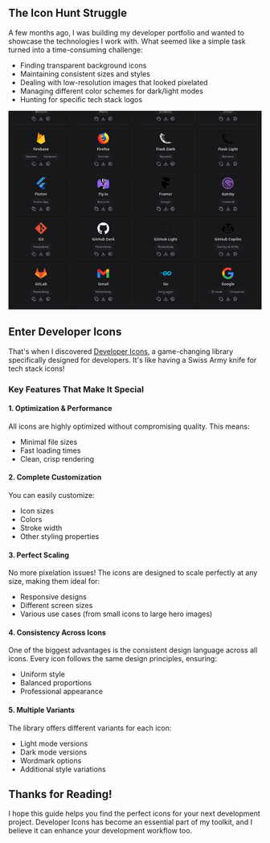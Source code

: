 ## The Icon Hunt Struggle

A few months ago, I was building my developer portfolio and wanted to showcase the technologies I work with. What seemed like a simple task turned into a time-consuming challenge:

- Finding transparent background icons
- Maintaining consistent sizes and styles
- Dealing with low-resolution images that looked pixelated
- Managing different color schemes for dark/light modes
- Hunting for specific tech stack logos

![Example Icons](../../blogs/awesome-development-based-icon-library/images/example-image.png)

## Enter Developer Icons

That's when I discovered [Developer Icons](https://xandemon.github.io/developer-icons/), a game-changing library specifically designed for developers. It's like having a Swiss Army knife for tech stack icons!

### Key Features That Make It Special

#### 1. Optimization & Performance

All icons are highly optimized without compromising quality. This means:

- Minimal file sizes
- Fast loading times
- Clean, crisp rendering

#### 2. Complete Customization

You can easily customize:

- Icon sizes
- Colors
- Stroke width
- Other styling properties

#### 3. Perfect Scaling

No more pixelation issues! The icons are designed to scale perfectly at any size, making them ideal for:

- Responsive designs
- Different screen sizes
- Various use cases (from small icons to large hero images)

#### 4. Consistency Across Icons

One of the biggest advantages is the consistent design language across all icons. Every icon follows the same design principles, ensuring:

- Uniform style
- Balanced proportions
- Professional appearance

#### 5. Multiple Variants

The library offers different variants for each icon:

- Light mode versions
- Dark mode versions
- Wordmark options
- Additional style variations

## Thanks for Reading!

I hope this guide helps you find the perfect icons for your next development project. Developer Icons has become an essential part of my toolkit, and I believe it can enhance your development workflow too.
